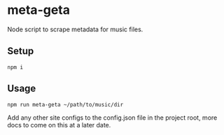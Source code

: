 # meta-geta

Node script to scrape metadata for music files.

## Setup

`npm i`

## Usage

`npm run meta-geta ~/path/to/music/dir`

Add any other site configs to the config.json file in the project root, more docs to come on this at a later date.
